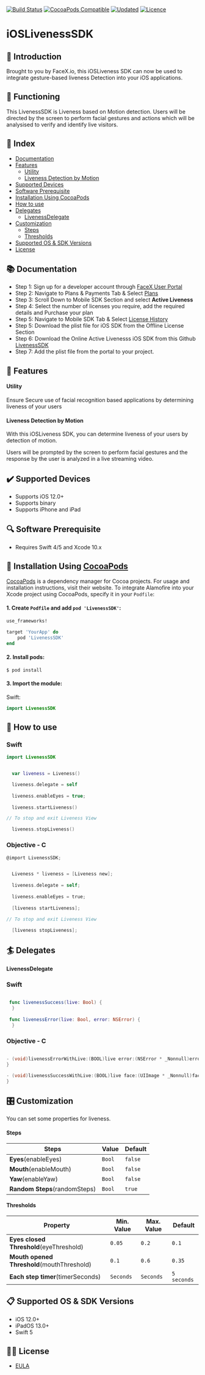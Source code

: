 
[![Build Status](https://img.shields.io/cocoapods/p/LivenessSDK)](https://img.shields.io/cocoapods/p/LivenessSDK)
[![CocoaPods Compatible](https://img.shields.io/cocoapods/v/LivenessSDK)](https://img.shields.io/cocoapods/v/LivenessSDK)
[![Updated](https://img.shields.io/github/last-commit/friendlynandy/LivenessSDK)](https://img.shields.io/github/last-commit/friendlynandy/LivenessSDK)
[![Licence](https://img.shields.io/cocoapods/l/LivenessSDK?color=red&logo=red)](https://img.shields.io/cocoapods/l/LivenessSDK?color=red&logo=red)


# iOSLivenessSDK

## 📜 Introduction
Brought to you by FaceX.io, this iOSLiveness SDK can now be used to integrate gesture-based liveness Detection into your iOS applications. 

## 🔧 Functioning
This LivenessSDK is Liveness based on Motion detection. Users will be directed by the screen to perform facial gestures and actions which will be analysised to verify and identify live visitors.  

## 📑 Index
* [Documentation](#-documentation)
* [Features](#-features)
   * [Utility](#utility)
   * [Liveness Detection by Motion](#liveness-detection-by-motion)   
* [Supported Devices](#️-supported-devices)
* [Software Prerequisite](#-software-prerequisite)
* [Installation Using CocoaPods](#-installation-using-cocoapods)
* [How to use](#-how-to-use)
* [Delegates](#-delegates)
   * [LivenessDelegate](#livenessdelegate)
* [Customization](#-customization)
  * [Steps](#steps)
  * [Thresholds](#thresholds)  
* [Supported OS & SDK Versions](#-supported-os--sdk-versions)
* [License](#-license)

## 📚 Documentation 

- Step 1: Sign up for a developer account through [FaceX User Portal](https://search.facex.io/#/register)
- Step 2: Navigate to Plans & Payments Tab & Select  [Plans](https://search.facex.io/#/home/payments/plans)
- Step 3: Scroll Down to Mobile SDK Section and select **Active Liveness**
- Step 4: Select the number of licenses you require, add the required details and Purchase your plan
- Step 5: Navigate to Mobile SDK Tab & Select [License History](https://search.facex.io/#/home/mobilesdk/license)
- Step 5: Download the plist file for iOS SDK from the Offline License Section
- Step 6: Download the Online Active Livenesss iOS SDK from this Github [LivenessSDK](https://friendlynandy.github.io/LivenessSDK/)
- Step 7: Add the plist file from the portal to your project.

## 🌟 Features

#### Utility
Ensure Secure use of facial recognition based applications by determining liveness of your users

#### Liveness Detection by Motion

With this iOSLiveness SDK, you can determine liveness of your users by detection of motion.

Users will be prompted by the screen to perform facial gestures and the response by the user is analyzed in a live streaming video.


## ✔️ Supported Devices
- Supports iOS 12.0+
- Supports binary
- Supports iPhone and iPad


## 🔍 Software Prerequisite 
- Requires Swift 4/5 and Xcode 10.x

## 📲 Installation Using [CocoaPods](https://cocoapods.org)

[CocoaPods](https://cocoapods.org) is a dependency manager for Cocoa projects. For usage and installation instructions, visit their website. To integrate Alamofire into your Xcode project using CocoaPods, specify it in your `Podfile`:


#### 1. Create `Podfile` and add `pod 'LivenessSDK'`:

```ruby
use_frameworks!

target 'YourApp' do
    pod 'LivenessSDK'
end
```

#### 2. Install pods:

```
$ pod install
```

#### 3. Import the module:

Swift:
```swift
import LivenessSDK
```

## 🐒 How to use

### Swift

```swift
import LivenessSDK
```
```swift

  var liveness = Liveness()

  liveness.delegate = self
 
  liveness.enableEyes = true;
  
  liveness.startLiveness()

// To stop and exit Liveness View

  liveness.stopLiveness()

```

### Objective - C

```objective-c
@import LivenessSDK;
```
```objective-c

  Liveness * liveness = [Liveness new];
  
  liveness.delegate = self;
  
  liveness.enableEyes = true;
  
  [liveness startLiveness];
  
// To stop and exit Liveness View

  [liveness stopLiveness];
```


## 🏄 Delegates

#### LivenessDelegate
### Swift
```swift

 func livenessSuccess(live: Bool) {
  }
  
 func livenessError(live: Bool, error: NSError) {
  }

```
### Objective - C

```objective-c

- (void)livenessErrorWithLive:(BOOL)live error:(NSError * _Nonnull)error{
}

- (void)livenessSuccessWithLive:(BOOL)live face:(UIImage * _Nonnull)face {
}

```

## 🎛 Customization

You can set some properties for liveness.

#### Steps
| Steps | Value | Default | 
| ------- | ------- |------- | 
| **Eyes**(enableEyes)  | `Bool` | `false` | 
| **Mouth**(enableMouth)   | `Bool` | `false` | 
| **Yaw**(enableYaw)   | `Bool` | `false` | 
| **Random Steps**(randomSteps)   | `Bool` | `true` | 


#### Thresholds
| Property | Min. Value | Max. Value | Default | 
| ------- | ------- | ------- |------- | 
| **Eyes closed Threshold**(eyeThreshold)  | `0.05` | `0.2` | `0.1` | 
| **Mouth opened Threshold**(mouthThreshold)   | `0.1` | `0.6` | `0.35` | 
| **Each step timer**(timerSeconds)   | `Seconds`| `Seconds` | `5 seconds` | 


## 📋 Supported OS & SDK Versions
* iOS 12.0+
* iPadOS 13.0+
* Swift 5

## 👮🏻 License

- [EULA](https://github.com/friendlynandy/LivenessSDK/blob/master/LICENCE)
